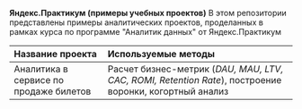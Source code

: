**Яндекс.Практикум (примеры учебных проектов)**
В этом репозитории представлены примеры аналитических проектов, проделанных в рамках курса по программе "Аналитик данных" от Яндекс.Практикум

| Название проекта        | Используемые методы           |
| :------------- |:-------------| 
| Аналитика в сервисе по продаже билетов      | Расчет бизнес-метрик (*DAU, MAU, LTV, CAC, ROMI, Retention Rate*), построение воронки, когортный анализ |
